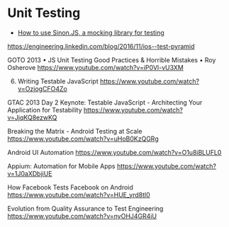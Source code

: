 # Unit Testing


* [How to use Sinon.JS, a mocking library for testing](https://www.youtube.com/watch?v=SvudHPTEsIk)


https://engineering.linkedin.com/blog/2016/11/ios--test-pyramid

GOTO 2013 • JS Unit Testing Good Practices & Horrible Mistakes • Roy Osherove
https://www.youtube.com/watch?v=iP0Vl-vU3XM


6. Writing Testable JavaScript
https://www.youtube.com/watch?v=OzjogCFO4Zo

GTAC 2013 Day 2 Keynote: Testable JavaScript - Architecting Your Application for Testability
https://www.youtube.com/watch?v=JjqKQ8ezwKQ

Breaking the Matrix - Android Testing at Scale
https://www.youtube.com/watch?v=uHoB0KzQGRg

Android UI Automation
https://www.youtube.com/watch?v=O1u8iBLUFL0

Appium: Automation for Mobile Apps
https://www.youtube.com/watch?v=1J0aXDbjiUE


How Facebook Tests Facebook on Android
https://www.youtube.com/watch?v=HUE_yrd8tl0

Evolution from Quality Assurance to Test Engineering
https://www.youtube.com/watch?v=nyOHJ4GR4iU
